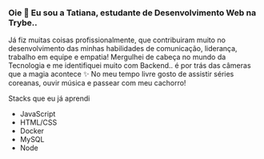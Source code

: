 ### Oie 👋  Eu sou a Tatiana, estudante de Desenvolvimento Web na Trybe..  

Já fiz muitas coisas profissionalmente, que contribuiram muito no desenvolvimento das minhas habilidades de comunicação, liderança, trabalho em equipe e empatia! 
Mergulhei de cabeça no mundo da Tecnologia e me identifiquei muito com Backend.. é por trás das câmeras que a magia acontece ✨
No meu tempo livre gosto de assistir séries coreanas, ouvir música e passear com meu cachorro! 

Stacks que eu já aprendi
- JavaScript
- HTML/CSS
- Docker
- MySQL
- Node







